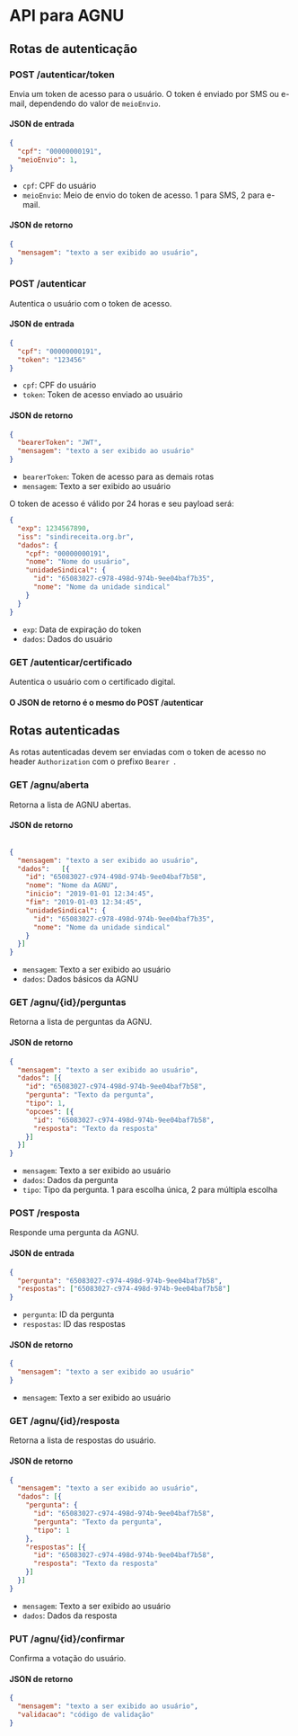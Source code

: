 # API para AGNU


## Rotas de autenticação

### POST /autenticar/token

Envia um token de acesso para o usuário. O token é enviado por SMS ou e-mail, dependendo do valor de `meioEnvio`.

#### JSON de entrada

```json
{
  "cpf": "00000000191",
  "meioEnvio": 1,
}
```

- `cpf`: CPF do usuário
- `meioEnvio`: Meio de envio do token de acesso. 1 para SMS, 2 para e-mail.

#### JSON de retorno

```json
{
  "mensagem": "texto a ser exibido ao usuário",
}
```


### POST /autenticar

Autentica o usuário com o token de acesso.

#### JSON de entrada

```json
{
  "cpf": "00000000191",
  "token": "123456"
}
```

- `cpf`: CPF do usuário
- `token`: Token de acesso enviado ao usuário

#### JSON de retorno

```json
{
  "bearerToken": "JWT",
  "mensagem": "texto a ser exibido ao usuário"
}
```

- `bearerToken`: Token de acesso para as demais rotas
- `mensagem`: Texto a ser exibido ao usuário

O token de acesso é válido por 24 horas e seu payload será:

```json
{
  "exp": 1234567890,
  "iss": "sindireceita.org.br",
  "dados": {
    "cpf": "00000000191",
    "nome": "Nome do usuário",
    "unidadeSindical": {
      "id": "65083027-c978-498d-974b-9ee04baf7b35",
      "nome": "Nome da unidade sindical"
    }
  }
}
```

- `exp`: Data de expiração do token
- `dados`: Dados do usuário

### GET /autenticar/certificado

Autentica o usuário com o certificado digital.

#### O JSON de retorno é o mesmo do POST /autenticar

## Rotas autenticadas

As rotas autenticadas devem ser enviadas com o token de acesso no header `Authorization` com o prefixo `Bearer `.

### GET /agnu/aberta

Retorna a lista de AGNU abertas.

#### JSON de retorno

```json

{
  "mensagem": "texto a ser exibido ao usuário",
  "dados":   [{
    "id": "65083027-c974-498d-974b-9ee04baf7b58",
    "nome": "Nome da AGNU",
    "inicio": "2019-01-01 12:34:45",
    "fim": "2019-01-03 12:34:45",
    "unidadeSindical": {
      "id": "65083027-c978-498d-974b-9ee04baf7b35",
      "nome": "Nome da unidade sindical"
    }
  }]
}

```

- `mensagem`: Texto a ser exibido ao usuário
- `dados`: Dados básicos da AGNU

### GET /agnu/{id}/perguntas

Retorna a lista de perguntas da AGNU.

#### JSON de retorno

```json
{
  "mensagem": "texto a ser exibido ao usuário",
  "dados": [{
    "id": "65083027-c974-498d-974b-9ee04baf7b58",
    "pergunta": "Texto da pergunta",
    "tipo": 1,
    "opcoes": [{
      "id": "65083027-c974-498d-974b-9ee04baf7b58",
      "resposta": "Texto da resposta"
    }]
  }]
}
```

- `mensagem`: Texto a ser exibido ao usuário
- `dados`: Dados da pergunta
- `tipo`: Tipo da pergunta. 1 para escolha única, 2 para múltipla escolha

### POST /resposta

Responde uma pergunta da AGNU.

#### JSON de entrada

```json
{
  "pergunta": "65083027-c974-498d-974b-9ee04baf7b58",
  "respostas": ["65083027-c974-498d-974b-9ee04baf7b58"]
}
```

- `pergunta`: ID da pergunta
- `respostas`: ID das respostas

#### JSON de retorno

```json
{
  "mensagem": "texto a ser exibido ao usuário"
}
```

- `mensagem`: Texto a ser exibido ao usuário

### GET /agnu/{id}/resposta

Retorna a lista de respostas do usuário.

#### JSON de retorno

```json
{
  "mensagem": "texto a ser exibido ao usuário",
  "dados": [{
    "pergunta": {
      "id": "65083027-c974-498d-974b-9ee04baf7b58",
      "pergunta": "Texto da pergunta",
      "tipo": 1
    },
    "respostas": [{
      "id": "65083027-c974-498d-974b-9ee04baf7b58",
      "resposta": "Texto da resposta"
    }]
  }]
}
```

- `mensagem`: Texto a ser exibido ao usuário
- `dados`: Dados da resposta

### PUT /agnu/{id}/confirmar

Confirma a votação do usuário.

#### JSON de retorno

```json
{
  "mensagem": "texto a ser exibido ao usuário",
  "validacao": "código de validação"
}
```